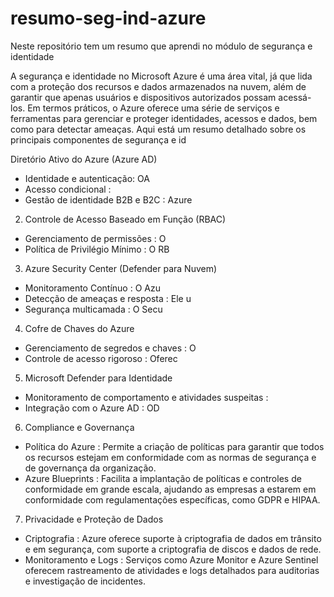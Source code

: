 # resumo-seg-ind-azure
Neste repositório tem um resumo que aprendi no módulo de segurança e identidade 

A segurança e identidade no Microsoft Azure é uma área vital, já que lida com a proteção dos recursos e dados armazenados na nuvem, além de garantir que apenas usuários e dispositivos autorizados possam acessá-los. Em termos práticos, o Azure oferece uma série de serviços e ferramentas para gerenciar e proteger identidades, acessos e dados, bem como para detectar ameaças. Aqui está um resumo detalhado sobre os principais componentes de segurança e id

Diretório Ativo do Azure (Azure AD)

  * Identidade e autenticação: OA
  * Acesso condicional :
  * Gestão de identidade B2B e B2C : Azure
    
2. Controle de Acesso Baseado em Função (RBAC)
   
  * Gerenciamento de permissões : O
  * Política de Privilégio Mínimo : O RB
    
3. Azure Security Center (Defender para Nuvem)
   
  * Monitoramento Contínuo : O Azu
  * Detecção de ameaças e resposta : Ele u
  * Segurança multicamada : O Secu
    
4. Cofre de Chaves do Azure
   
  * Gerenciamento de segredos e chaves : O
  * Controle de acesso rigoroso : Oferec
    
5. Microsoft Defender para Identidade
   
  * Monitoramento de comportamento e atividades suspeitas :
  * Integração com o Azure AD : OD
    
6. Compliance e Governança

  * Política do Azure : Permite a criação de políticas para garantir que todos os recursos estejam em conformidade com as normas de segurança e de governança da organização.
  * Azure Blueprints : Facilita a implantação de políticas e controles de conformidade em grande escala, ajudando as empresas a estarem em conformidade com regulamentações específicas, como GDPR e HIPAA.
    
7. Privacidade e Proteção de Dados
   
  * Criptografia : Azure oferece suporte à criptografia de dados em trânsito e em segurança, com suporte a criptografia de discos e dados de rede.
  * Monitoramento e Logs : Serviços como Azure Monitor e Azure Sentinel oferecem rastreamento de atividades e logs detalhados para auditorias e investigação de incidentes.
